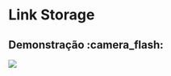 <h1>Link Storage</h1>

<div>
  <h2>Demonstração :camera_flash:</h2>
  <img src="![Projeto_Link](https://user-images.githubusercontent.com/98817641/177363958-f0784ee8-0c16-47fd-a4d3-21362fe58595.gif)">
</div>
